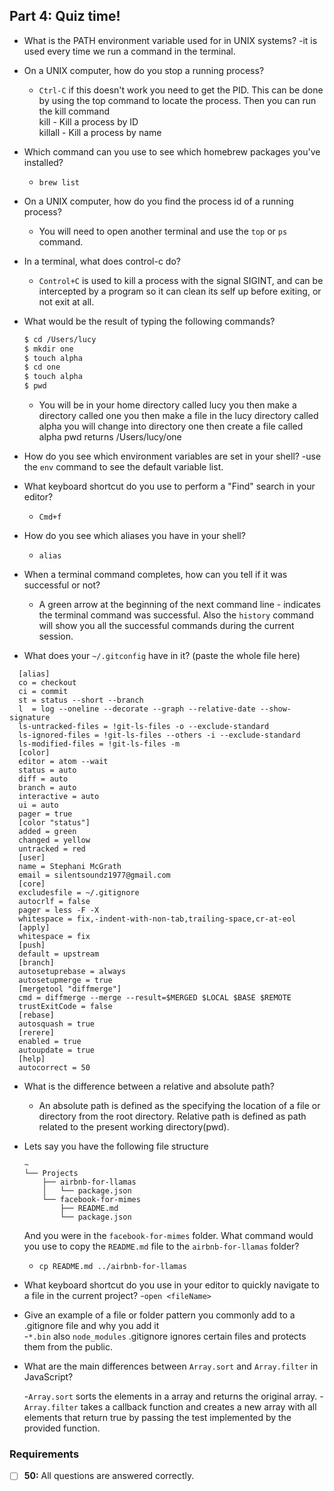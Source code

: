 ## Part 4: Quiz time!


- What is the PATH environment variable used for in UNIX systems?
   -it is used every time we run a command in the terminal.

- On a UNIX computer, how do you stop a running process?
   - `Ctrl-C` if this doesn't work you need to get the PID. This can be done by using the top command to locate the process. Then you can run the kill command</br>
   kill - Kill a process by ID</br>
   killall - Kill a process by name


- Which command can you use to see which homebrew packages you've installed?
   - `brew list`

- On a UNIX computer, how do you find the process id of a running process?
  - You will need to open another terminal and use the  `top` or `ps` command.

- In a terminal, what does control-c do?
   -  `Control+C` is used to kill a process with the signal  SIGINT, and can be intercepted by a program so it can clean its self up
   before exiting, or not exit at all.

- What would be the result of typing the following commands?
  ```sh
  $ cd /Users/lucy
  $ mkdir one
  $ touch alpha
  $ cd one
  $ touch alpha
  $ pwd
  ```
   - You will be in your home directory called  lucy
   you then make a directory called one
   you then make a file in the lucy directory called alpha
   you will change into directory one
   then create a file called alpha
   pwd returns /Users/lucy/one

- How do you see which environment variables are set in your shell?
   -use the `env` command to see the default variable list.

- What keyboard shortcut do you use to perform a "Find" search in your editor?
   - `Cmd+f`
- How do you see which aliases you have in your shell?
  - `alias`
- When a terminal command completes, how can you tell if it was successful or not?
   - A green arrow at the beginning of the next command line - indicates the terminal command was successful. Also the `history`
   command will show you all the successful commands during the current session.

- What does your `~/.gitconfig` have in it? (paste the whole file here)
```
  [alias]
  co = checkout
  ci = commit
  st = status --short --branch
  l  = log --oneline --decorate --graph --relative-date --show-signature
  ls-untracked-files = !git-ls-files -o --exclude-standard
  ls-ignored-files = !git-ls-files --others -i --exclude-standard
  ls-modified-files = !git-ls-files -m
  [color]
  editor = atom --wait
  status = auto
  diff = auto
  branch = auto
  interactive = auto
  ui = auto
  pager = true
  [color "status"]
  added = green
  changed = yellow
  untracked = red
  [user]
  name = Stephani McGrath
  email = silentsoundz1977@gmail.com
  [core]
  excludesfile = ~/.gitignore
  autocrlf = false
  pager = less -F -X
  whitespace = fix,-indent-with-non-tab,trailing-space,cr-at-eol
  [apply]
  whitespace = fix
  [push]
  default = upstream
  [branch]
  autosetuprebase = always
  autosetupmerge = true
  [mergetool "diffmerge"]
  cmd = diffmerge --merge --result=$MERGED $LOCAL $BASE $REMOTE
  trustExitCode = false
  [rebase]
  autosquash = true
  [rerere]
  enabled = true
  autoupdate = true
  [help]
  autocorrect = 50
```

- What is the difference between a relative and absolute path?
   - An absolute path is defined as the specifying the location of a file or directory from the root directory. Relative path is defined as path related to the present working directory(pwd).

- Lets say you have the following file structure

  ```
  ~
  └── Projects
      ├── airbnb-for-llamas
      │   └── package.json
      └── facebook-for-mimes
          ├── README.md
          └── package.json
  ```

  And you were in the `facebook-for-mimes` folder. What command would you use to copy the `README.md` file to the `airbnb-for-llamas` folder?
   - `cp README.md ../airbnb-for-llamas`

- What keyboard shortcut do you use in your editor to quickly navigate to a file in the current project?
  -`open <fileName>`

- Give an example of a file or folder pattern you commonly add to a .gitignore file and why you add it  
   -`*.bin` also `node_modules` .gitignore ignores certain files and protects them from the public.

- What are the main differences between `Array.sort` and `Array.filter` in JavaScript?

   -`Array.sort` sorts the elements in a array and returns the original array.
   -`Array.filter` takes a callback function and creates a new array with all elements that return true by passing the test implemented by the provided function.

### Requirements

- [ ] __50:__ All questions are answered correctly.